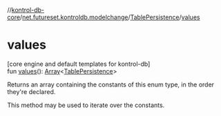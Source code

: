 //[kontrol-db-core](../../../index.md)/[net.futureset.kontroldb.modelchange](../index.md)/[TablePersistence](index.md)/[values](values.md)

# values

[core engine and default templates for kontrol-db]\
fun [values](values.md)(): [Array](https://kotlinlang.org/api/latest/jvm/stdlib/kotlin/-array/index.html)&lt;[TablePersistence](index.md)&gt;

Returns an array containing the constants of this enum type, in the order they're declared.

This method may be used to iterate over the constants.
